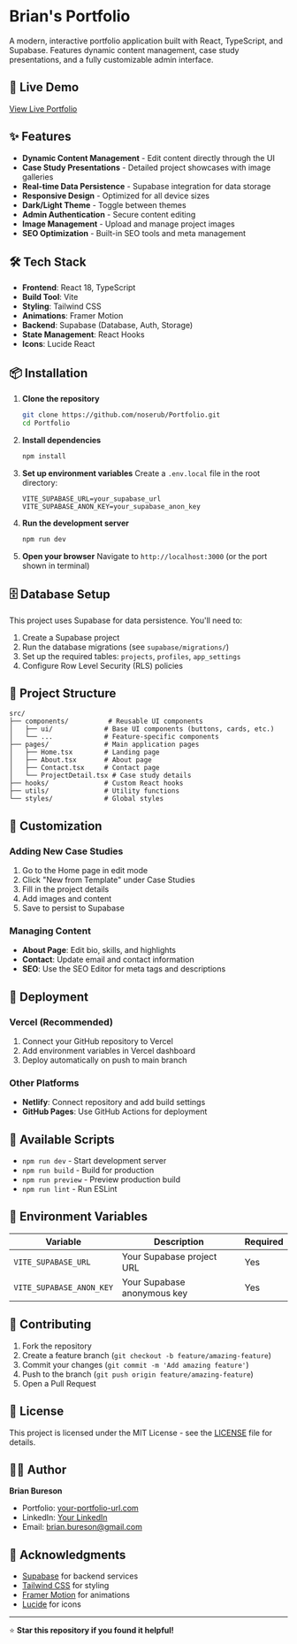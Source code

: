 # Brian's Portfolio

A modern, interactive portfolio application built with React, TypeScript, and Supabase. Features dynamic content management, case study presentations, and a fully customizable admin interface.

## 🚀 Live Demo

[View Live Portfolio](https://your-portfolio-url.com) <!-- Replace with your actual URL -->

## ✨ Features

- **Dynamic Content Management** - Edit content directly through the UI
- **Case Study Presentations** - Detailed project showcases with image galleries
- **Real-time Data Persistence** - Supabase integration for data storage
- **Responsive Design** - Optimized for all device sizes
- **Dark/Light Theme** - Toggle between themes
- **Admin Authentication** - Secure content editing
- **Image Management** - Upload and manage project images
- **SEO Optimization** - Built-in SEO tools and meta management

## 🛠️ Tech Stack

- **Frontend**: React 18, TypeScript
- **Build Tool**: Vite
- **Styling**: Tailwind CSS
- **Animations**: Framer Motion
- **Backend**: Supabase (Database, Auth, Storage)
- **State Management**: React Hooks
- **Icons**: Lucide React

## 📦 Installation

1. **Clone the repository**
   ```bash
   git clone https://github.com/noserub/Portfolio.git
   cd Portfolio
   ```

2. **Install dependencies**
   ```bash
   npm install
   ```

3. **Set up environment variables**
   Create a `.env.local` file in the root directory:
   ```env
   VITE_SUPABASE_URL=your_supabase_url
   VITE_SUPABASE_ANON_KEY=your_supabase_anon_key
   ```

4. **Run the development server**
   ```bash
   npm run dev
   ```

5. **Open your browser**
   Navigate to `http://localhost:3000` (or the port shown in terminal)

## 🗄️ Database Setup

This project uses Supabase for data persistence. You'll need to:

1. Create a Supabase project
2. Run the database migrations (see `supabase/migrations/`)
3. Set up the required tables: `projects`, `profiles`, `app_settings`
4. Configure Row Level Security (RLS) policies

## 📁 Project Structure

```
src/
├── components/          # Reusable UI components
│   ├── ui/             # Base UI components (buttons, cards, etc.)
│   └── ...             # Feature-specific components
├── pages/              # Main application pages
│   ├── Home.tsx        # Landing page
│   ├── About.tsx       # About page
│   ├── Contact.tsx     # Contact page
│   └── ProjectDetail.tsx # Case study details
├── hooks/              # Custom React hooks
├── utils/              # Utility functions
└── styles/             # Global styles
```

## 🎨 Customization

### Adding New Case Studies
1. Go to the Home page in edit mode
2. Click "New from Template" under Case Studies
3. Fill in the project details
4. Add images and content
5. Save to persist to Supabase

### Managing Content
- **About Page**: Edit bio, skills, and highlights
- **Contact**: Update email and contact information
- **SEO**: Use the SEO Editor for meta tags and descriptions

## 🚀 Deployment

### Vercel (Recommended)
1. Connect your GitHub repository to Vercel
2. Add environment variables in Vercel dashboard
3. Deploy automatically on push to main branch

### Other Platforms
- **Netlify**: Connect repository and add build settings
- **GitHub Pages**: Use GitHub Actions for deployment

## 🔧 Available Scripts

- `npm run dev` - Start development server
- `npm run build` - Build for production
- `npm run preview` - Preview production build
- `npm run lint` - Run ESLint

## 📝 Environment Variables

| Variable | Description | Required |
|----------|-------------|----------|
| `VITE_SUPABASE_URL` | Your Supabase project URL | Yes |
| `VITE_SUPABASE_ANON_KEY` | Your Supabase anonymous key | Yes |

## 🤝 Contributing

1. Fork the repository
2. Create a feature branch (`git checkout -b feature/amazing-feature`)
3. Commit your changes (`git commit -m 'Add amazing feature'`)
4. Push to the branch (`git push origin feature/amazing-feature`)
5. Open a Pull Request

## 📄 License

This project is licensed under the MIT License - see the [LICENSE](LICENSE) file for details.

## 👨‍💻 Author

**Brian Bureson**
- Portfolio: [your-portfolio-url.com](https://your-portfolio-url.com)
- LinkedIn: [Your LinkedIn](https://linkedin.com/in/yourprofile)
- Email: brian.bureson@gmail.com

## 🙏 Acknowledgments

- [Supabase](https://supabase.com) for backend services
- [Tailwind CSS](https://tailwindcss.com) for styling
- [Framer Motion](https://www.framer.com/motion/) for animations
- [Lucide](https://lucide.dev) for icons

---

⭐ **Star this repository if you found it helpful!**